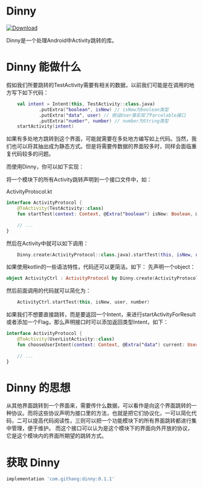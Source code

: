 Dinny
===

[ ![Download](https://api.bintray.com/packages/msdx/maven/Dinny/images/download.svg) ](https://bintray.com/msdx/maven/Dinny/_latestVersion)

Dinny是一个处理Android中Activity跳转的库。

# Dinny 能做什么

假如我们所要跳转的TestActivity需要有相关的数据，以前我们可能是在调用的地方写下如下代码：

```kotlin
    val intent = Intent(this, TestActivity::class.java)
            .putExtra("boolean", isNew) // isNew为boolean类型
            .putExtra("data", user) // 假设User类实现了Parcelable接口
            .putExtra("number", number) // number为String类型
    startActivity(intent)
```

如果有多处地方跳转到这个界面，可能就需要在多处地方编写如上代码。当然，我们也可以将其抽出成为静态方式。但是将需要传数据的界面较多时，同样会面临重复代码较多的问题。

而使用Dinny，你可以如下实现：

将一个模块下的所有Activity跳转声明到一个接口文件中，如：

ActivityProtocol.kt

```kotlin
interface ActivityProtocol {
    @ToActivity(TestActivity::class)
    fun startTest(context: Context, @Extra("boolean") isNew: Boolean, @Extra("data") user: User, @Extra("number") number: String)
    
    // ...
}
```

然后在Activity中就可以如下调用：

```kotlin
    Dinny.create(ActivityProtocol::class.java).startTest(this, isNew, user, number)
```

如果使用kotlin的一些语法特性，代码还可以更简洁。如下：
先声明一个object：

```kotlin
object ActivityCtrl : ActivityProtocol by Dinny.create(ActivityProtocol::class.java)
```

然后前面调用的代码就可以简化为：

```kotlin
    ActivityCtrl.startTest(this, isNew, user, number)
```

如果我们不想要直接跳转，而是要返回一个Intent，来进行startActivityForResult或者添加一个Flag，那么声明接口时可以添加返回类型Intent，如下：

```kotlin
interface ActivityProtocol {
    @ToActivity(UserListActivity::class)
    fun chooseUserIntent(context: Context, @Extra("data") current: User): Intent
    
    // ...
}
```

# Dinny 的思想

从其他界面跳转到一个界面来，需要传什么数据，可以看作是向这个界面跳转的一种协议。而将这些协议声明为接口里的方法，也就是把它们协议化，一可以简化代码，二可以提高代码阅读性，三则可以把一个功能模块下的所有界面跳转都进行集中管理，便于维护。
而这个接口可以认为是这个模块下的界面向外开放的协议，它是这个模块内的界面所期望的跳转方式。

# 获取 Dinny

```groovy
implementation 'com.githang:dinny:0.1.1'
```
